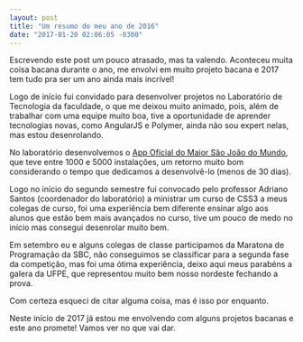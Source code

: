 ```yaml
---
layout: post
title: "Um resumo do meu ano de 2016"
date: "2017-01-20 02:06:05 -0300"
---
```



Escrevendo este post um pouco atrasado, mas ta valendo. Aconteceu muita coisa bacana durante o ano, me envolvi em muito projeto bacana e 2017 tem tudo pra ser um ano ainda mais incrível!

Logo de início fui convidado para desenvolver projetos no Laboratório de Tecnologia da faculdade, o que me deixou muito animado, pois, além de trabalhar com uma equipe muito boa, tive a oportunidade de aprender tecnologias novas, como AngularJS e Polymer, ainda não sou expert nelas, mas estou desenrolando.

No laboratório desenvolvemos o [App Oficial do Maior São João do Mundo][MSJM], que teve entre 1000 e 5000 instalações, um retorno muito bom considerando o tempo que dedicamos a desenvolvê-lo (menos de 30 dias).

Logo no início do segundo semestre fui convocado pelo professor Adriano Santos (coordenador do laboratório) a ministrar um curso de CSS3 a meus colegas de curso, foi uma experiência bem diferente ensinar algo aos alunos que estão bem mais avançados no curso, tive um pouco de medo no início mas consegui desenrolar muito bem.

Em setembro eu e alguns colegas de classe participamos da Maratona de Programação da SBC, não conseguimos se classificar para a segunda fase da competição, mas foi uma ótima experiência, deixo aqui meus parabéns a galera da UFPE, que representou muito bem nosso nordeste fechando a prova.

Com certeza esqueci de citar alguma coisa, mas é isso por enquanto.

Neste início de 2017 já estou me envolvendo com alguns projetos bacanas e este ano promete! Vamos ver no que vai dar.

[MSJM]: https://play.google.com/store/apps/details?id=br.cesed.lti.msjm&hl=pt
